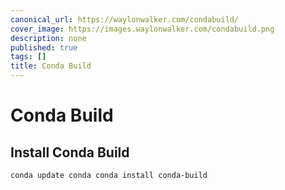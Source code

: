 ```yaml
---
canonical_url: https://waylonwalker.com/condabuild/
cover_image: https://images.waylonwalker.com/condabuild.png
description: none
published: true
tags: []
title: Conda Build
---
```


# Conda Build

## Install Conda Build
``` bash
conda update conda conda install conda-build
```